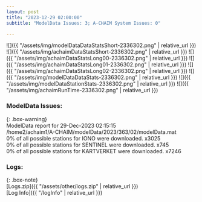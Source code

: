 ```yaml
---
layout: post
title: "2023-12-29 02:00:00"
subtitle: "ModelData Issues: 3; A-CHAIM System Issues: 0"

---
```


![]({{ "/assets/img/modelDataDataStatsShort-2336302.png" | relative_url }})
![]({{ "/assets/img/achaimDataStatsShort-2336302.png" | relative_url }})
![]({{ "/assets/img/achaimDataStatsLong00-2336302.png" | relative_url }})
![]({{ "/assets/img/achaimDataStatsLong01-2336302.png" | relative_url }})
![]({{ "/assets/img/achaimDataStatsLong02-2336302.png" | relative_url }})
![]({{ "/assets/img/modelDataDataStats-2336302.png" | relative_url }})
![]({{ "/assets/img/modelDataStationStats-2336302.png" | relative_url }})
![]({{ "/assets/img/achaimRunTime-2336302.png" | relative_url }})


### ModelData Issues:  
  
{: .box-warning}  
 ModelData report for 29-Dec-2023 02:15:15   
 /home2/achaim1/A-CHAIM/modelData/2023/363/02/modelData.mat   
 0% of all possible stations for IONO were downloaded. x3025   
 0% of all possible stations for SENTINEL were downloaded. x745   
 0% of all possible stations for KARTVERKET were downloaded. x7246   
  


### Logs:  
  
{: .box-note}  
[Logs.zip]({{ "/assets/other/logs.zip" | relative_url }})  
[Log Info]({{ "/logInfo" | relative_url }})  
